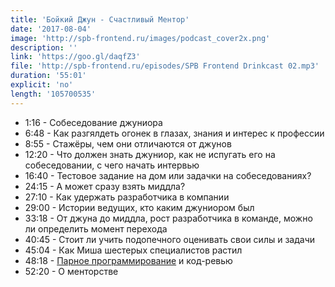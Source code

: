 ```yaml
---
title: 'Бойкий Джун - Счастливый Ментор'
date: '2017-08-04'
image: 'http://spb-frontend.ru/images/podcast_cover2x.png'
description: ''
link: 'https://goo.gl/daqfZ3'
file: 'http://spb-frontend.ru/episodes/SPB Frontend Drinkcast 02.mp3'
duration: '55:01'
explicit: 'no'
length: '105700535'
---
```


- 1:16 - Собеседование джуниора
- 6:48 - Как разгялдеть огонек в глазах, знания и интерес к профессии
- 8:55 - Стажёры, чем они отличаются от джунов
- 12:20 - Что должен знать джуниор, как не испугать его на собеседовании, с чего начать интервью
- 16:40 - Тестовое задание на дом или задачки на собеседованиях?
- 24:15 - А может сразу взять миддла?
- 27:10 - Как удержать разработчика в компании
- 29:00 - Истории ведущих, кто каким джуниором был
- 33:18 - От джуна до миддла, рост разработчика в команде, можно ли определить момент перехода
- 40:45 - Стоит ли учить подопечного оценивать свои силы и задачи
- 45:04 - Как Миша шестерых специалистов растил
- 48:18 - [Парное программирование](https://ru.wikipedia.org/wiki/%D0%9F%D0%B0%D1%80%D0%BD%D0%BE%D0%B5_%D0%BF%D1%80%D0%BE%D0%B3%D1%80%D0%B0%D0%BC%D0%BC%D0%B8%D1%80%D0%BE%D0%B2%D0%B0%D0%BD%D0%B8%D0%B5) и код-ревью
- 52:20 - О менторстве
